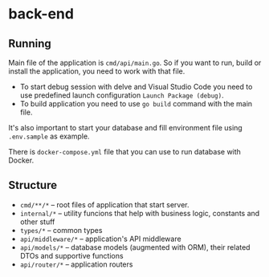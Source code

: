 # back-end

## Running

Main file of the application is `cmd/api/main.go`. So if you want to run,
build or install the application, you need to work with that file. 

- To start debug session with delve and Visual Studio Code you need
to use predefined launch configuration `Launch Package (debug)`.
- To build application you need to use `go build` command with
the main file.

It's also important to start your database and fill environment
file using `.env.sample` as example.

There is `docker-compose.yml` file that you can use to run database
with Docker.

## Structure

- `cmd/**/*` – root files of application that start server.
- `internal/*` – utility funcions that help with business logic,
constants and other stuff
- `types/*` – common types
- `api/middleware/*` – application's API middleware
- `api/models/*` – database models (augmented with ORM), their
related DTOs and supportive functions
- `api/router/*` – application routers